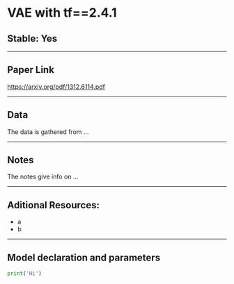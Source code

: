 # VAE with tf==2.4.1
## Stable: Yes

---

## Paper Link
[https://arxiv.org/pdf/1312.6114.pdf ](https://arxiv.org/pdf/1312.6114.pdf)

---

## Data
The data is gathered from ...

---

## Notes
The notes give info on ...

---

## Aditional Resources:
* a
* b

---

## Model declaration and parameters
```Python
print('Hi')
```
